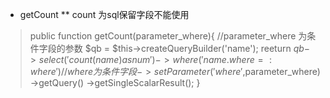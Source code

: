 
* getCount
** count 为sql保留字段不能使用

>  public function getCount(parameter_where){
>  //parameter_where 为条件字段的参数
>      	$qb = $this->createQueryBuilder('name');
>       reeturn $qb->select('count(name) as num')
>          ->where('name.where =:where')
>  // where 为条件字段
>          ->setParameter('where',$parameter_where)
>          ->getQuery()
>          ->getSingleScalarResult();
>  }